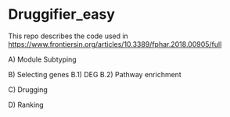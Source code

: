 # Druggifier_easy

This repo describes the code used in https://www.frontiersin.org/articles/10.3389/fphar.2018.00905/full

A) Module Subtyping

B) Selecting genes
B.1) DEG
B.2) Pathway enrichment

C) Drugging 

D) Ranking

